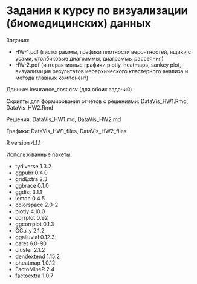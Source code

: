 # **Задания к курсу по визуализации (биомедицинских) данных**

Задания:

- HW-1.pdf (гистограммы, графики плотности вероятностей, ящики с усами, столбиковые диаграммы, диаграммы рассеяния)
- HW-2.pdf (интерактивные графики plotly, heatmaps, sankey plot, визуализация результатов иерархического кластерного анализа и метода главных компонент)

Данные: insurance_cost.csv (для обоих заданий)

Скрипты для формирования отчётов с решениями: DataVis_HW1.Rmd, DataVis_HW2.Rmd

Решения: DataVis_HW1.md, DataVis_HW2.md

Графики: DataVis_HW1_files, DataVis_HW2_files

R version 4.1.1

Использованные пакеты:

- tydiverse 1.3.2
- ggpubr 0.4.0
- gridExtra 2.3
- ggbrace 0.1.0
- ggdist 3.1.1
- lemon 0.4.5
- colorspace 2.0-2
- plotly 4.10.0
- corrplot 0.92
- ggcorrplot 0.1.3
- GGally 2.1.2
- ggalluvial 0.12.3
- caret 6.0-90
- cluster 2.1.2
- dendextend 1.15.2
- pheatmap 1.0.12
- FactoMineR 2.4
- factoextra 1.0.7
